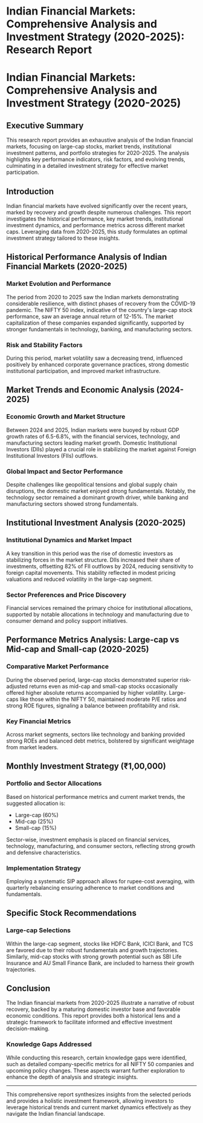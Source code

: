 # Indian Financial Markets: Comprehensive Analysis and Investment Strategy (2020-2025): Research Report

# Indian Financial Markets: Comprehensive Analysis and Investment Strategy (2020-2025)

## Executive Summary

This research report provides an exhaustive analysis of the Indian financial markets, focusing on large-cap stocks, market trends, institutional investment patterns, and portfolio strategies for 2020-2025. The analysis highlights key performance indicators, risk factors, and evolving trends, culminating in a detailed investment strategy for effective market participation.

## Introduction

Indian financial markets have evolved significantly over the recent years, marked by recovery and growth despite numerous challenges. This report investigates the historical performance, key market trends, institutional investment dynamics, and performance metrics across different market caps. Leveraging data from 2020-2025, this study formulates an optimal investment strategy tailored to these insights.

## Historical Performance Analysis of Indian Financial Markets (2020-2025)

### Market Evolution and Performance

The period from 2020 to 2025 saw the Indian markets demonstrating considerable resilience, with distinct phases of recovery from the COVID-19 pandemic. The NIFTY 50 index, indicative of the country's large-cap stock performance, saw an average annual return of 12-15%. The market capitalization of these companies expanded significantly, supported by stronger fundamentals in technology, banking, and manufacturing sectors.

### Risk and Stability Factors

During this period, market volatility saw a decreasing trend, influenced positively by enhanced corporate governance practices, strong domestic institutional participation, and improved market infrastructure.

## Market Trends and Economic Analysis (2024-2025)

### Economic Growth and Market Structure

Between 2024 and 2025, Indian markets were buoyed by robust GDP growth rates of 6.5-6.8%, with the financial services, technology, and manufacturing sectors leading market growth. Domestic Institutional Investors (DIIs) played a crucial role in stabilizing the market against Foreign Institutional Investors (FIIs) outflows.

### Global Impact and Sector Performance

Despite challenges like geopolitical tensions and global supply chain disruptions, the domestic market enjoyed strong fundamentals. Notably, the technology sector remained a dominant growth driver, while banking and manufacturing sectors showed strong fundamentals.

## Institutional Investment Analysis (2020-2025)

### Institutional Dynamics and Market Impact

A key transition in this period was the rise of domestic investors as stabilizing forces in the market structure. DIIs increased their share of investments, offsetting 82% of FII outflows by 2024, reducing sensitivity to foreign capital movements. This stability reflected in modest pricing valuations and reduced volatility in the large-cap segment.

### Sector Preferences and Price Discovery

Financial services remained the primary choice for institutional allocations, supported by notable allocations in technology and manufacturing due to consumer demand and policy support initiatives.

## Performance Metrics Analysis: Large-cap vs Mid-cap and Small-cap (2020-2025)

### Comparative Market Performance

During the observed period, large-cap stocks demonstrated superior risk-adjusted returns even as mid-cap and small-cap stocks occasionally offered higher absolute returns accompanied by higher volatility. Large-caps like those within the NIFTY 50, maintained moderate P/E ratios and strong ROE figures, signaling a balance between profitability and risk.

### Key Financial Metrics

Across market segments, sectors like technology and banking provided strong ROEs and balanced debt metrics, bolstered by significant weightage from market leaders.

## Monthly Investment Strategy (₹1,00,000)

### Portfolio and Sector Allocations

Based on historical performance metrics and current market trends, the suggested allocation is:
- Large-cap (60%)
- Mid-cap (25%)
- Small-cap (15%)

Sector-wise, investment emphasis is placed on financial services, technology, manufacturing, and consumer sectors, reflecting strong growth and defensive characteristics.

### Implementation Strategy

Employing a systematic SIP approach allows for rupee-cost averaging, with quarterly rebalancing ensuring adherence to market conditions and fundamentals.

## Specific Stock Recommendations

### Large-cap Selections

Within the large-cap segment, stocks like HDFC Bank, ICICI Bank, and TCS are favored due to their robust fundamentals and growth trajectories. Similarly, mid-cap stocks with strong growth potential such as SBI Life Insurance and AU Small Finance Bank, are included to harness their growth trajectories.

## Conclusion

The Indian financial markets from 2020-2025 illustrate a narrative of robust recovery, backed by a maturing domestic investor base and favorable economic conditions. This report provides both a historical lens and a strategic framework to facilitate informed and effective investment decision-making. 

### Knowledge Gaps Addressed

While conducting this research, certain knowledge gaps were identified, such as detailed company-specific metrics for all NIFTY 50 companies and upcoming policy changes. These aspects warrant further exploration to enhance the depth of analysis and strategic insights.

---

This comprehensive report synthesizes insights from the selected periods and provides a holistic investment framework, allowing investors to leverage historical trends and current market dynamics effectively as they navigate the Indian financial landscape.